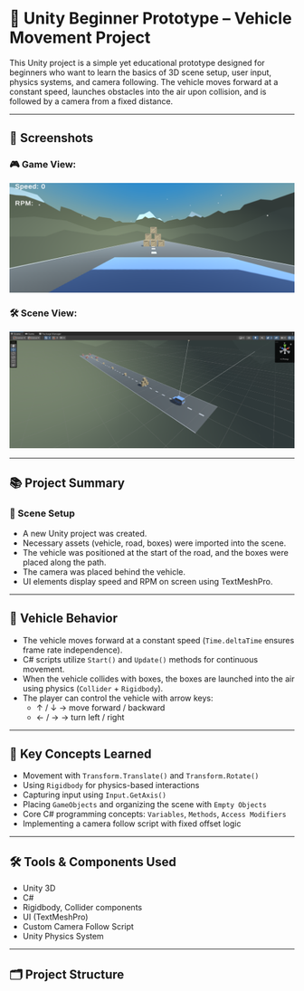 # 🚗 Unity Beginner Prototype – Vehicle Movement Project

This Unity project is a simple yet educational prototype designed for beginners who want to learn the basics of 3D scene setup, user input, physics systems, and camera following. The vehicle moves forward at a constant speed, launches obstacles into the air upon collision, and is followed by a camera from a fixed distance.

---

## 📸 Screenshots

### 🎮 Game View:
<img src="1.png" alt="Game View" width="700"/>

### 🛠️ Scene View:
<img src="2.png" alt="Scene View" width="700"/>

---

## 📚 Project Summary

### 🔧 Scene Setup

- A new Unity project was created.
- Necessary assets (vehicle, road, boxes) were imported into the scene.
- The vehicle was positioned at the start of the road, and the boxes were placed along the path.
- The camera was placed behind the vehicle.
- UI elements display speed and RPM on screen using TextMeshPro.

---

## 🚙 Vehicle Behavior

- The vehicle moves forward at a constant speed (`Time.deltaTime` ensures frame rate independence).
- C# scripts utilize `Start()` and `Update()` methods for continuous movement.
- When the vehicle collides with boxes, the boxes are launched into the air using physics (`Collider` + `Rigidbody`).
- The player can control the vehicle with arrow keys:
  - ↑ / ↓ → move forward / backward  
  - ← / → → turn left / right  

---

## 🧠 Key Concepts Learned

- Movement with `Transform.Translate()` and `Transform.Rotate()`
- Using `Rigidbody` for physics-based interactions
- Capturing input using `Input.GetAxis()`
- Placing `GameObjects` and organizing the scene with `Empty Objects`
- Core C# programming concepts: `Variables`, `Methods`, `Access Modifiers`
- Implementing a camera follow script with fixed offset logic

---

## 🛠️ Tools & Components Used

- Unity 3D
- C#
- Rigidbody, Collider components
- UI (TextMeshPro)
- Custom Camera Follow Script
- Unity Physics System

---

## 🗂️ Project Structure
